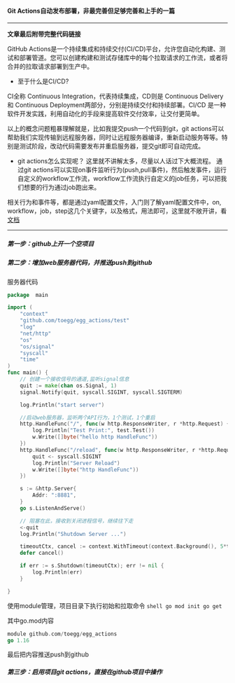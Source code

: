 #### Git Actions自动发布部署，非最完善但足够完善和上手的一篇

***

**文章最后附带完整代码链接**

GitHub Actions是一个持续集成和持续交付(CI/CD)平台，允许您自动化构建、测试和部署管道。您可以创建构建和测试存储库中的每个拉取请求的工作流，或者将合并的拉取请求部署到生产中。

* 至于什么是CI/CD?  

CI全称 Continuous Integration，代表持续集成，CD则是 Continuous Delivery和 Continuous Deployment两部分，分别是持续交付和持续部署。CI/CD 是一种软件开发实践，利用自动化的手段来提高软件交付效率，让交付更简单。

以上的概念问题粗暴理解就是，比如我提交push一个代码到git，git actions可以帮助我们实现传输到远程服务器，同时让远程服务器编译，重新启动服务等等。特别是测试阶段，改动代码需要发布并重启服务器，提交git即可自动完成。

* git actions怎么实现呢？ 这里就不讲解太多，尽量以人话过下大概流程。
通过git actions可以实现on事件监听行为(push,pull事件)，然后触发事件，运行自定义的workflow工作流，workflow工作流执行自定义的job任务，可以把我们想要的行为通过job跑出来。  

相关行为和事件等，都是通过yaml配置文件，入门则了解yaml配置文件中，on, workflow，job，step这几个关键字，以及格式，用法即可，这里就不敞开讲，看[文档](https://docs.github.com/en/actions)

***

##### 第一步：github上开一个空项目

##### 第二步：增加web服务器代码，并推送push到github

服务器代码
```go
package  main

import (
	"context"
	"github.com/toegg/egg_actions/test"
	"log"
	"net/http"
	"os"
	"os/signal"
	"syscall"
	"time"
)
func main() {
	// 创建一个接收信号的通道,监听signal信息
	quit := make(chan os.Signal, 1)
	signal.Notify(quit, syscall.SIGINT, syscall.SIGTERM)

	log.Println("start server")

	//启动web服务器，监听两个API行为，1个测试，1个重启
	http.HandleFunc("/", func(w http.ResponseWriter, r *http.Request) {
		log.Println("Test Print:", test.Test())
		w.Write([]byte("hello http HandleFunc"))
	})
	http.HandleFunc("/reload", func(w http.ResponseWriter, r *http.Request) {
		quit <- syscall.SIGINT
		log.Println("Server Reload")
		w.Write([]byte("http HandleFunc"))
	})

	s := &http.Server{
		Addr: ":8881",
	}
	go s.ListenAndServe()

	// 阻塞在此，接收到关闭进程信号，继续往下走
	<-quit
	log.Println("Shutdown Server ...")

	timeoutCtx, cancel := context.WithTimeout(context.Background(), 5*time.Second)
	defer cancel()

	if err := s.Shutdown(timeoutCtx); err != nil {
		log.Println(err)
	}

}
```

使用module管理，项目目录下执行初始和拉取命令
``shell
go mod init
go get
``

其中go.mod内容
```go
module github.com/toegg/egg_actions
go 1.16
```

最后把内容推送push到github

##### 第三步：启用项目git actions，直接在github项目中操作
